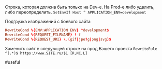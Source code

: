 Строка, которая должна быть только на Dev-е.
На Prod-е либо удалить, либо переопределить.
`SetEnvIf Host ^ APPLICATION_ENV=development`

Подгрузка изображений с боевого сайта
```conf
RewriteCond %{ENV:APPLICATION_ENV} ^development$
RewriteCond %{REQUEST_FILENAME} !-f
RewriteCond %{REQUEST_URI} \.(gif|jpe?g|png|svg)$
```

Заменить сайт в следующей строке на прод Вашего проекта
`RewriteRule ^(.*)$ https://www.SITE.ru/$1 [R,NC,L]`

#useful
